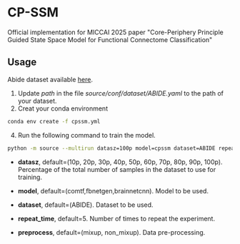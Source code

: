 # CP-SSM
Official implementation for MICCAI 2025 paper "Core-Periphery Principle Guided State Space Model for Functional Connectome Classification"
## Usage

Abide dataset available [here](https://drive.google.com/file/d/1rTmBuLbMNu-vW7g43eSu21ur1Sc4oVHh/view?usp=sharing).

1. Update *path* in the file *source/conf/dataset/ABIDE.yaml* to the path of your dataset.
2. Creat your conda environment

```bash
conda env create -f cpssm.yml
```
4. Run the following command to train the model.

```bash
python -m source --multirun datasz=100p model=cpssm dataset=ABIDE repeat_time=10 preprocess=mixup
```
- **datasz**, default=(10p, 20p, 30p, 40p, 50p, 60p, 70p, 80p, 90p, 100p). Percentage of the total number of samples in the dataset to use for training.

- **model**, default=(comtf,fbnetgen,brainnetcnn). Model to be used.

- **dataset**, default=(ABIDE). Dataset to be used.

- **repeat_time**, default=5. Number of times to repeat the experiment.

- **preprocess**, default=(mixup, non_mixup). Data pre-processing.

